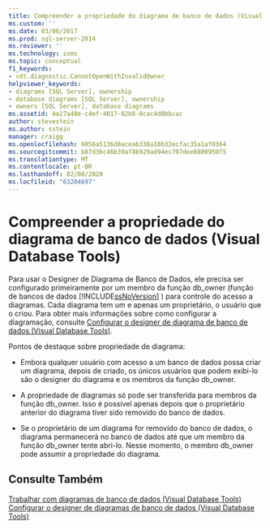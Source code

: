```yaml
---
title: Compreender a propriedade do diagrama de banco de dados (Visual Database Tools) | Microsoft Docs
ms.custom: ''
ms.date: 03/06/2017
ms.prod: sql-server-2014
ms.reviewer: ''
ms.technology: ssms
ms.topic: conceptual
f1_keywords:
- vdt.diagnostic.CannotOpenWithInvalidOwner
helpviewer_keywords:
- diagrams [SQL Server], ownership
- database diagrams [SQL Server], ownership
- owners [SQL Server], database diagrams
ms.assetid: 4a27a48e-c4ef-4017-82b8-0cac4d0bbcac
author: stevestein
ms.author: sstein
manager: craigg
ms.openlocfilehash: 6056a5136d8aceab338a18b32ecfac35a1af0364
ms.sourcegitcommit: b87d36c46b39af8b929ad94ec707dee8800950f5
ms.translationtype: MT
ms.contentlocale: pt-BR
ms.lasthandoff: 02/08/2020
ms.locfileid: "63204697"
---
```

# <a name="understand-database-diagram-ownership-visual-database-tools"></a>Compreender a propriedade do diagrama de banco de dados (Visual Database Tools)
  Para usar o Designer de Diagrama de Banco de Dados, ele precisa ser configurado primeiramente por um membro da função db_owner (função de bancos de dados [!INCLUDE[ssNoVersion](../../includes/ssnoversion-md.md)] ) para controle do acesso a diagramas. Cada diagrama tem um e apenas um proprietário, o usuário que o criou. Para obter mais informações sobre como configurar a diagramação, consulte [Configurar o designer de diagrama de banco de dados &#40;Visual Database Tools&#41;](visual-database-tools.md).  
  
 Pontos de destaque sobre propriedade de diagrama:  
  
-   Embora qualquer usuário com acesso a um banco de dados possa criar um diagrama, depois de criado, os únicos usuários que podem exibi-lo são o designer do diagrama e os membros da função db_owner.  
  
-   A propriedade de diagramas só pode ser transferida para membros da função db_owner. Isso é possível apenas depois que o proprietário anterior do diagrama tiver sido removido do banco de dados.  
  
-   Se o proprietário de um diagrama for removido do banco de dados, o diagrama permanecerá no banco de dados até que um membro da função db_owner tente abri-lo. Nesse momento, o membro db_owner pode assumir a propriedade do diagrama.  
  
## <a name="see-also"></a>Consulte Também  
 [Trabalhar com diagramas de banco de dados &#40;Visual Database Tools&#41;](work-with-database-diagrams-visual-database-tools.md)   
 [Configurar o designer de diagramas de banco de dados &#40;Visual Database Tools&#41;](visual-database-tools.md)  
  
  
